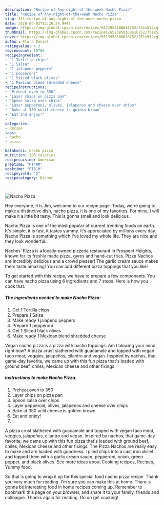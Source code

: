 ```yaml
---
description: "Recipe of Any-night-of-the-week Nacho Pizza"
title: "Recipe of Any-night-of-the-week Nacho Pizza"
slug: 311-recipe-of-any-night-of-the-week-nacho-pizza
date: 2020-06-03T15:26:24.944Z
image: https://img-global.cpcdn.com/recipes/6523958108618752/751x532cq70/nacho-pizza-recipe-main-photo.jpg
thumbnail: https://img-global.cpcdn.com/recipes/6523958108618752/751x532cq70/nacho-pizza-recipe-main-photo.jpg
cover: https://img-global.cpcdn.com/recipes/6523958108618752/751x532cq70/nacho-pizza-recipe-main-photo.jpg
author: Flora Daniel
ratingvalue: 4.3
reviewcount: 19708
recipeingredient:
- "1 Tortilla chips"
- "1 Salsa"
- "1 jalapeno peppers"
- "1 pepperoni"
- "1 Sliced black olives"
- "1 Mexican blend shredded cheese"
recipeinstructions:
- "Preheat oven to 350"
- "Layer chips on pizza pan"
- "Spoon salsa over chips"
- "Layer pepperoni, olives, jalapenos and cheese over chips"
- "Bake at 350 until cheese is golden brown"
- "Eat and enjoy!"
- ""
categories:
- Recipe
tags:
- nacho
- pizza

katakunci: nacho pizza 
nutrition: 206 calories
recipecuisine: American
preptime: "PT40M"
cooktime: "PT31M"
recipeyield: "2"
recipecategory: Dinner

---
```



![Nacho Pizza](https://img-global.cpcdn.com/recipes/6523958108618752/751x532cq70/nacho-pizza-recipe-main-photo.jpg)

Hey everyone, it is Jim, welcome to our recipe page. Today, we're going to make a distinctive dish, nacho pizza. It is one of my favorites. For mine, I will make it a little bit tasty. This is gonna smell and look delicious.

Nacho Pizza is one of the most popular of current trending foods on earth. It's simple, it is fast, it tastes yummy. It's appreciated by millions every day. Nacho Pizza is something which I've loved my whole life. They are nice and they look wonderful.

Nachos&#39; Pizza is a locally-owned pizzeria restaurant in Prospect Heights, known for its freshly made pizza, gyros and hand-cut fries. Pizza Nachos are incredibly delicious and a crowd pleaser! The garlic cream sauce makes them taste amazing! You can add different pizza toppings that you like!


To get started with this recipe, we have to prepare a few components. You can have nacho pizza using 6 ingredients and 7 steps. Here is how you cook that.

<!--inarticleads1-->

##### The ingredients needed to make Nacho Pizza:

1. Get 1 Tortilla chips
1. Prepare 1 Salsa
1. Make ready 1 jalapeno peppers
1. Prepare 1 pepperoni
1. Get 1 Sliced black olives
1. Make ready 1 Mexican blend shredded cheese


Vegan nacho pizza is a pizza with nacho toppings. Am I blowing your mind right now? A pizza crust slathered with guacamole and topped with vegan taco meat, veggies, jalapeños, cilantro and vegan. Inspired by nachos, that game-day favorite, we came up with this fun pizza that&#39;s loaded with ground beef, chiles, Mexican cheese and other fixings. 

<!--inarticleads2-->

##### Instructions to make Nacho Pizza:

1. Preheat oven to 350
1. Layer chips on pizza pan
1. Spoon salsa over chips
1. Layer pepperoni, olives, jalapenos and cheese over chips
1. Bake at 350 until cheese is golden brown
1. Eat and enjoy!
1. 


A pizza crust slathered with guacamole and topped with vegan taco meat, veggies, jalapeños, cilantro and vegan. Inspired by nachos, that game-day favorite, we came up with this fun pizza that&#39;s loaded with ground beef, chiles, Mexican cheese and other fixings. The Pizza Nachos are really easy to make and are loaded with goodness. I piled chips into a cast iron skillet and topped them with a garlic cream sauce, pepperoni, onion, green pepper, and black olives. See more ideas about Cooking recipes, Recipes, Yummy food. 

So that is going to wrap it up for this special food nacho pizza recipe. Thank you very much for reading. I'm sure you can make this at home. There is gonna be interesting food in home recipes coming up. Remember to bookmark this page on your browser, and share it to your family, friends and colleague. Thanks again for reading. Go on get cooking!
